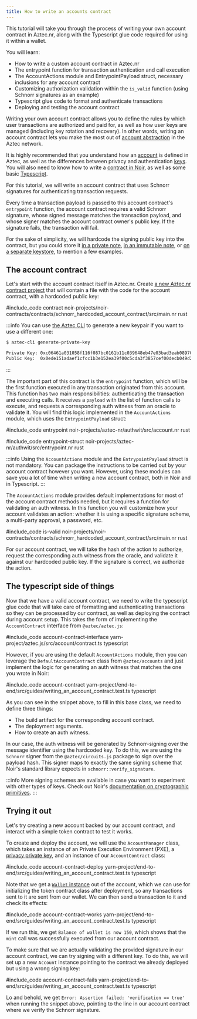 ```yaml
---
title: How to write an accounts contract
---
```


This tutorial will take you through the process of writing your own account contract in Aztec.nr, along with the Typescript glue code required for using it within a wallet.

You will learn:

- How to write a custom account contract in Aztec.nr
- The entrypoint function for transaction authentication and call execution
- The AccountActions module and EntrypointPayload struct, necessary inclusions for any account contract
- Customizing authorization validation within the `is_valid` function (using Schnorr signatures as an example)
- Typescript glue code to format and authenticate transactions
- Deploying and testing the account contract

Writing your own account contract allows you to define the rules by which user transactions are authorized and paid for, as well as how user keys are managed (including key rotation and recovery). In other words, writing an account contract lets you make the most out of [account abstraction](../../../../learn/concepts/accounts/main.md#what-is-account-abstraction) in the Aztec network.

It is highly recommended that you understand how an [account](../../../../learn/concepts/accounts/main.md) is defined in Aztec, as well as the differences between privacy and authentication [keys](../../../../learn/concepts/accounts/keys.md). You will also need to know how to write a [contract in Noir](../layout.md), as well as some basic [Typescript](https://www.typescriptlang.org/).

For this tutorial, we will write an account contract that uses Schnorr signatures for authenticating transaction requests.

Every time a transaction payload is passed to this account contract's `entrypoint` function, the account contract requires a valid Schnorr signature, whose signed message matches the transaction payload, and whose signer matches the account contract owner's public key. If the signature fails, the transaction will fail.

For the sake of simplicity, we will hardcode the signing public key into the contract, but you could store it [in a private note](../../../../learn/concepts/accounts/keys.md#using-a-private-note), [in an immutable note](../../../../learn/concepts/accounts/keys.md#using-an-immutable-private-note), or [on a separate keystore](../../../../learn/concepts/accounts/keys.md#using-a-separate-keystore), to mention a few examples.

## The account contract

Let's start with the account contract itself in Aztec.nr. Create [a new Aztec.nr contract project](../../main.md) that will contain a file with the code for the account contract, with a hardcoded public key:

#include_code contract noir-projects/noir-contracts/contracts/schnorr_hardcoded_account_contract/src/main.nr rust

:::info
You can use [the Aztec CLI](../../../sandbox/main.md) to generate a new keypair if you want to use a different one:

```bash
$ aztec-cli generate-private-key
```

```bash
Private Key: 0xc06461a031058f116f087bc0161b11c039648eb47e03bad3eab089709bf9b8ae
Public Key:  0x0ede151adaef1cfcc1b3e152ea39f00c5cda3f3857cef00decb049d283672dc713c0e184340407e796411f74b7383252f1406272b58fccad6fee203f8a6db474
```

:::

The important part of this contract is the `entrypoint` function, which will be the first function executed in any transaction originated from this account. This function has two main responsibilities: authenticating the transaction and executing calls. It receives a `payload` with the list of function calls to execute, and requests a corresponding auth witness from an oracle to validate it. You will find this logic implemented in the `AccountActions` module, which uses the `EntrypointPayload` struct:

#include_code entrypoint noir-projects/aztec-nr/authwit/src/account.nr rust

#include_code entrypoint-struct noir-projects/aztec-nr/authwit/src/entrypoint.nr rust

:::info
Using the `AccountActions` module and the `EntrypointPayload` struct is not mandatory. You can package the instructions to be carried out by your account contract however you want. However, using these modules can save you a lot of time when writing a new account contract, both in Noir and in Typescript.
:::

The `AccountActions` module provides default implementations for most of the account contract methods needed, but it requires a function for validating an auth witness. In this function you will customize how your account validates an action: whether it is using a specific signature scheme, a multi-party approval, a password, etc.

#include_code is-valid noir-projects/noir-contracts/contracts/schnorr_hardcoded_account_contract/src/main.nr rust

For our account contract, we will take the hash of the action to authorize, request the corresponding auth witness from the oracle, and validate it against our hardcoded public key. If the signature is correct, we authorize the action.

## The typescript side of things

Now that we have a valid account contract, we need to write the typescript glue code that will take care of formatting and authenticating transactions so they can be processed by our contract, as well as deploying the contract during account setup. This takes the form of implementing the `AccountContract` interface from `@aztec/aztec.js`:

#include_code account-contract-interface yarn-project/aztec.js/src/account/contract.ts typescript

However, if you are using the default `AccountActions` module, then you can leverage the `DefaultAccountContract` class from `@aztec/accounts` and just implement the logic for generating an auth witness that matches the one you wrote in Noir:

#include_code account-contract yarn-project/end-to-end/src/guides/writing_an_account_contract.test.ts typescript

As you can see in the snippet above, to fill in this base class, we need to define three things:

- The build artifact for the corresponding account contract.
- The deployment arguments.
- How to create an auth witness.

In our case, the auth witness will be generated by Schnorr-signing over the message identifier using the hardcoded key. To do this, we are using the `Schnorr` signer from the `@aztec/circuits.js` package to sign over the payload hash. This signer maps to exactly the same signing scheme that Noir's standard library expects in `schnorr::verify_signature`.

:::info
More signing schemes are available in case you want to experiment with other types of keys. Check out Noir's [documentation on cryptographic primitives](https://noir-lang.org/docs/noir/standard_library/cryptographic_primitives).
:::

## Trying it out

Let's try creating a new account backed by our account contract, and interact with a simple token contract to test it works.

To create and deploy the account, we will use the `AccountManager` class, which takes an instance of an Private Execution Environment (PXE), a [privacy private key](../../../../learn/concepts/accounts/keys.md#privacy-keys), and an instance of our `AccountContract` class:

#include_code account-contract-deploy yarn-project/end-to-end/src/guides/writing_an_account_contract.test.ts typescript

Note that we get a [`Wallet` instance](../../../../learn/concepts/accounts/main.md#account-contracts-and-wallets) out of the account, which we can use for initializing the token contract class after deployment, so any transactions sent to it are sent from our wallet. We can then send a transaction to it and check its effects:

#include_code account-contract-works yarn-project/end-to-end/src/guides/writing_an_account_contract.test.ts typescript

If we run this, we get `Balance of wallet is now 150`, which shows that the `mint` call was successfully executed from our account contract.

To make sure that we are actually validating the provided signature in our account contract, we can try signing with a different key. To do this, we will set up a new `Account` instance pointing to the contract we already deployed but using a wrong signing key:

#include_code account-contract-fails yarn-project/end-to-end/src/guides/writing_an_account_contract.test.ts typescript

Lo and behold, we get `Error: Assertion failed: 'verification == true'` when running the snippet above, pointing to the line in our account contract where we verify the Schnorr signature.

